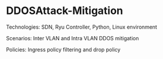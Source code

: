 # DDOSAttack-Mitigation

Technologies: SDN, Ryu Controller, Python, Linux environment

Scenarios: Inter VLAN and Intra VLAN DDOS mitigation

Policies: Ingress policy filtering and drop policy
